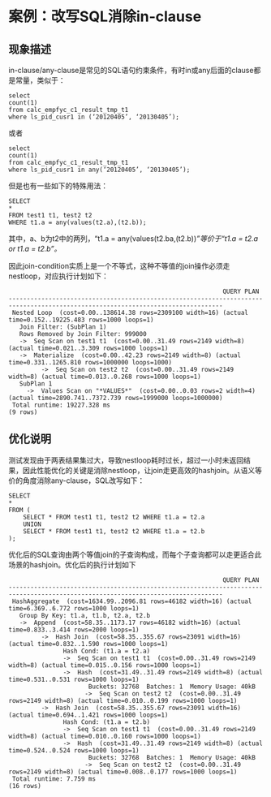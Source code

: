 # 案例：**改写SQL消除in-clause**

## 现象描述<a name="zh-cn_topic_0075873761_section47054049113429"></a>

in-clause/any-clause是常见的SQL语句约束条件，有时in或any后面的clause都是常量，类似于：

```
select
count(1)
from calc_empfyc_c1_result_tmp_t1
where ls_pid_cusr1 in (‘20120405’, ‘20130405’);
```

或者

```
select
count(1)
from calc_empfyc_c1_result_tmp_t1
where ls_pid_cusr1 in any(‘20120405’, ‘20130405’);
```

但是也有一些如下的特殊用法：

```
SELECT
*
FROM test1 t1, test2 t2
WHERE t1.a = any(values(t2.a),(t2.b));
```

其中，a、b为t2中的两列，“t1.a = any\(values\(t2.ba,\(t2.b\)\)_”_等价于_“_t1.a = t2.a or t1.a = t2.b_”。_

因此join-condition实质上是一个不等式，这种不等值的join操作必须走nestloop，对应执行计划如下：

```
                                                           QUERY PLAN
---------------------------------------------------------------------------------------------------------------------------------
 Nested Loop  (cost=0.00..138614.38 rows=2309100 width=16) (actual time=0.152..19225.483 rows=1000 loops=1)
   Join Filter: (SubPlan 1)
   Rows Removed by Join Filter: 999000
   ->  Seq Scan on test1 t1  (cost=0.00..31.49 rows=2149 width=8) (actual time=0.021..3.309 rows=1000 loops=1)
   ->  Materialize  (cost=0.00..42.23 rows=2149 width=8) (actual time=0.331..1265.810 rows=1000000 loops=1000)
         ->  Seq Scan on test2 t2  (cost=0.00..31.49 rows=2149 width=8) (actual time=0.013..0.268 rows=1000 loops=1)
   SubPlan 1
     ->  Values Scan on "*VALUES*"  (cost=0.00..0.03 rows=2 width=4) (actual time=2890.741..7372.739 rows=1999000 loops=1000000)
 Total runtime: 19227.328 ms
(9 rows)
```

## 优化说明<a name="zh-cn_topic_0075873761_section53307463113534"></a>

测试发现由于两表结果集过大，导致nestloop耗时过长，超过一小时未返回结果，因此性能优化的关键是消除nestloop，让join走更高效的hashjoin。从语义等价的角度消除any-clause，SQL改写如下：

```
SELECT
*
FROM (
    SELECT * FROM test1 t1, test2 t2 WHERE t1.a = t2.a
    UNION
    SELECT * FROM test1 t1, test2 t2 WHERE t1.a = t2.b
);
```

优化后的SQL查询由两个等值join的子查询构成，而每个子查询都可以走更适合此场景的hashjoin。优化后的执行计划如下

```
                                                           QUERY PLAN
---------------------------------------------------------------------------------------------------------------------------------
 HashAggregate  (cost=1634.99..2096.81 rows=46182 width=16) (actual time=6.369..6.772 rows=1000 loops=1)
   Group By Key: t1.a, t1.b, t2.a, t2.b
   ->  Append  (cost=58.35..1173.17 rows=46182 width=16) (actual time=0.833..3.414 rows=2000 loops=1)
         ->  Hash Join  (cost=58.35..355.67 rows=23091 width=16) (actual time=0.832..1.590 rows=1000 loops=1)
               Hash Cond: (t1.a = t2.a)
               ->  Seq Scan on test1 t1  (cost=0.00..31.49 rows=2149 width=8) (actual time=0.015..0.156 rows=1000 loops=1)
               ->  Hash  (cost=31.49..31.49 rows=2149 width=8) (actual time=0.531..0.531 rows=1000 loops=1)
                      Buckets: 32768  Batches: 1  Memory Usage: 40kB
                     ->  Seq Scan on test2 t2  (cost=0.00..31.49 rows=2149 width=8) (actual time=0.010..0.199 rows=1000 loops=1)
         ->  Hash Join  (cost=58.35..355.67 rows=23091 width=16) (actual time=0.694..1.421 rows=1000 loops=1)
               Hash Cond: (t1.a = t2.b)
               ->  Seq Scan on test1 t1  (cost=0.00..31.49 rows=2149 width=8) (actual time=0.010..0.160 rows=1000 loops=1)
               ->  Hash  (cost=31.49..31.49 rows=2149 width=8) (actual time=0.524..0.524 rows=1000 loops=1)
                      Buckets: 32768  Batches: 1  Memory Usage: 40kB
                     ->  Seq Scan on test2 t2  (cost=0.00..31.49 rows=2149 width=8) (actual time=0.008..0.177 rows=1000 loops=1)
 Total runtime: 7.759 ms
(16 rows)
```

